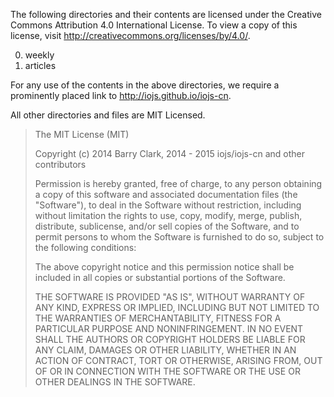 The following directories and their contents are licensed under the Creative Commons Attribution 4.0 International License. To view a copy of this license, visit http://creativecommons.org/licenses/by/4.0/.

0. weekly
0. articles

For any use of the contents in the above directories, we require a prominently placed link to http://iojs.github.io/iojs-cn.

All other directories and files are MIT Licensed.

> The MIT License (MIT)
> 
> Copyright (c) 2014 Barry Clark, 2014 - 2015 iojs/iojs-cn and other contributors
> 
> Permission is hereby granted, free of charge, to any person obtaining a copy of
> this software and associated documentation files (the "Software"), to deal in
> the Software without restriction, including without limitation the rights to
> use, copy, modify, merge, publish, distribute, sublicense, and/or sell copies of
> the Software, and to permit persons to whom the Software is furnished to do so,
> subject to the following conditions:
> 
> The above copyright notice and this permission notice shall be included in all
> copies or substantial portions of the Software.
> 
> THE SOFTWARE IS PROVIDED "AS IS", WITHOUT WARRANTY OF ANY KIND, EXPRESS OR
> IMPLIED, INCLUDING BUT NOT LIMITED TO THE WARRANTIES OF MERCHANTABILITY, FITNESS
> FOR A PARTICULAR PURPOSE AND NONINFRINGEMENT. IN NO EVENT SHALL THE AUTHORS OR
> COPYRIGHT HOLDERS BE LIABLE FOR ANY CLAIM, DAMAGES OR OTHER LIABILITY, WHETHER
> IN AN ACTION OF CONTRACT, TORT OR OTHERWISE, ARISING FROM, OUT OF OR IN
> CONNECTION WITH THE SOFTWARE OR THE USE OR OTHER DEALINGS IN THE SOFTWARE.
